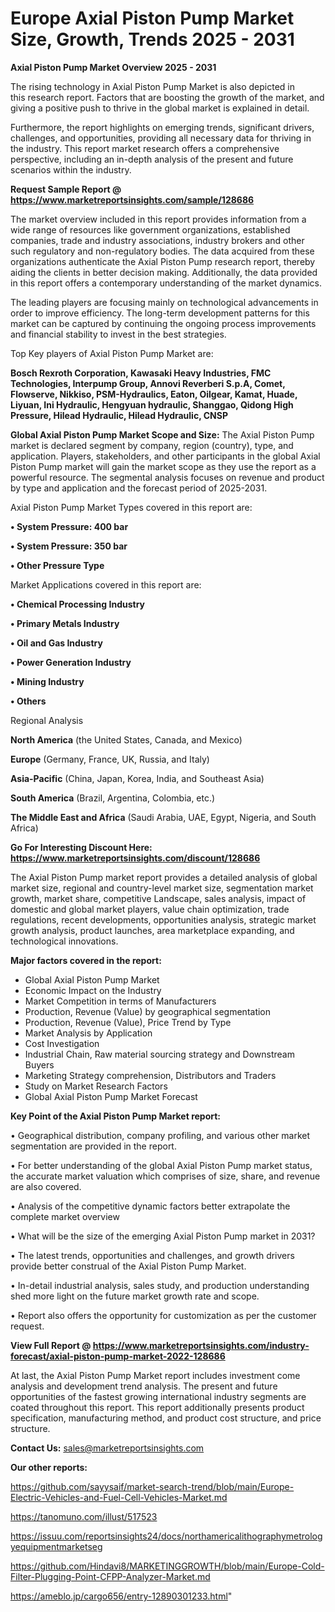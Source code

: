 # Europe Axial Piston Pump Market Size, Growth, Trends 2025 - 2031

<Strong> Axial Piston Pump Market Overview 2025 - 2031</strong>

The rising technology in Axial Piston Pump Market is also depicted in this research report. Factors that are boosting the growth of the market, and giving a positive push to thrive in the global market is explained in detail.

Furthermore, the report highlights on emerging trends, significant drivers, challenges, and opportunities, providing all necessary data for thriving in the industry. This report market research offers a comprehensive perspective, including an in-depth analysis of the present and future scenarios within the industry.

<strong>Request Sample Report @ <a href=https://www.marketreportsinsights.com/sample/128686>https://www.marketreportsinsights.com/sample/128686</a></strong>

The market overview included in this report provides information from a wide range of resources like government organizations, established companies, trade and industry associations, industry brokers and other such regulatory and non-regulatory bodies. The data acquired from these organizations authenticate the Axial Piston Pump research report, thereby aiding the clients in better decision making. Additionally, the data provided in this report offers a contemporary understanding of the market dynamics.

The leading players are focusing mainly on technological advancements in order to improve efficiency. The long-term development patterns for this market can be captured by continuing the ongoing process improvements and financial stability to invest in the best strategies.

Top Key players of Axial Piston Pump Market are:

<strong>Bosch Rexroth Corporation, Kawasaki Heavy Industries, FMC Technologies, Interpump Group, Annovi Reverberi S.p.A, Comet, Flowserve, Nikkiso, PSM-Hydraulics, Eaton, Oilgear, Kamat, Huade, Liyuan, Ini Hydraulic, Hengyuan hydraulic, Shanggao, Qidong High Pressure, Hilead Hydraulic, Hilead Hydraulic, CNSP</strong>

<strong><b>Global Axial Piston Pump Market Scope and Size:</b></strong>
The Axial Piston Pump market is declared segment by company, region (country), type, and application. Players, stakeholders, and other participants in the global Axial Piston Pump market will gain the market scope as they use the report as a powerful resource. The segmental analysis focuses on revenue and product by type and application and the forecast period of 2025-2031.

Axial Piston Pump Market Types covered in this report are:

<strong>• System Pressure: 400 bar

• System Pressure: 350 bar

• Other Pressure Type</strong>

Market Applications covered in this report are:

<strong>• Chemical Processing Industry

• Primary Metals Industry

• Oil and Gas Industry

• Power Generation Industry

• Mining Industry

• Others</strong> 

Regional Analysis

<strong>North America</strong> (the United States, Canada, and Mexico)

<strong>Europe</strong> (Germany, France, UK, Russia, and Italy)

<strong>Asia-Pacific</strong> (China, Japan, Korea, India, and Southeast Asia)

<strong>South America</strong> (Brazil, Argentina, Colombia, etc.)

<strong>The Middle East and Africa</strong> (Saudi Arabia, UAE, Egypt, Nigeria, and South Africa)

<strong>Go For Interesting Discount Here: <a href=https://www.marketreportsinsights.com/discount/128686>https://www.marketreportsinsights.com/discount/128686</a></strong>

The Axial Piston Pump market report provides a detailed analysis of global market size, regional and country-level market size, segmentation market growth, market share, competitive Landscape, sales analysis, impact of domestic and global market players, value chain optimization, trade regulations, recent developments, opportunities analysis, strategic market growth analysis, product launches, area marketplace expanding, and technological innovations.

<strong><b>Major factors covered in the report:</b></strong>
<ul>
  <li>Global Axial Piston Pump Market </li>
  <li>Economic Impact on the Industry</li>
  <li>Market Competition in terms of Manufacturers</li>
  <li>Production, Revenue (Value) by geographical segmentation</li>
  <li>Production, Revenue (Value), Price Trend by Type</li>
  <li>Market Analysis by Application</li>
  <li>Cost Investigation</li>
  <li>Industrial Chain, Raw material sourcing strategy and Downstream Buyers</li>
  <li>Marketing Strategy comprehension, Distributors and Traders</li>
  <li>Study on Market Research Factors</li>
  <li>Global Axial Piston Pump Market Forecast</li>
</ul>

<strong><b>Key Point of the Axial Piston Pump Market report:</b></strong>

• Geographical distribution, company profiling, and various other market segmentation are provided in the report.

• For better understanding of the global Axial Piston Pump market status, the accurate market valuation which comprises of size, share, and revenue are also covered.

• Analysis of the competitive dynamic factors better extrapolate the complete market overview

• What will be the size of the emerging Axial Piston Pump market in 2031?

• The latest trends, opportunities and challenges, and growth drivers provide better construal of the Axial Piston Pump Market.

• In-detail industrial analysis, sales study, and production understanding shed more light on the future market growth rate and scope.

• Report also offers the opportunity for customization as per the customer request.

<strong><b>View Full Report @ <a href=https://www.marketreportsinsights.com/industry-forecast/axial-piston-pump-market-2022-128686>https://www.marketreportsinsights.com/industry-forecast/axial-piston-pump-market-2022-128686</a></b></strong>


At last, the Axial Piston Pump Market report includes investment come analysis and development trend analysis. The present and future opportunities of the fastest growing international industry segments are coated throughout this report. This report additionally presents product specification, manufacturing method, and product cost structure, and price structure.

<strong>Contact Us:</strong>
sales@marketreportsinsights.com

<strong>Our other reports:</strong>

<a href=https://github.com/sayysaif/market-search-trend/blob/main/Europe-Electric-Vehicles-and-Fuel-Cell-Vehicles-Market.md>https://github.com/sayysaif/market-search-trend/blob/main/Europe-Electric-Vehicles-and-Fuel-Cell-Vehicles-Market.md</a>

<a href=https://tanomuno.com/illust/517523>https://tanomuno.com/illust/517523</a>

<a href=https://issuu.com/reportsinsights24/docs/northamericalithographymetrologyequipmentmarketseg>https://issuu.com/reportsinsights24/docs/northamericalithographymetrologyequipmentmarketseg</a>

<a href=https://github.com/Hindavi8/MARKETINGGROWTH/blob/main/Europe-Cold-Filter-Plugging-Point-CFPP-Analyzer-Market.md>https://github.com/Hindavi8/MARKETINGGROWTH/blob/main/Europe-Cold-Filter-Plugging-Point-CFPP-Analyzer-Market.md</a>

<a href=https://ameblo.jp/cargo656/entry-12890301233.html>https://ameblo.jp/cargo656/entry-12890301233.html</a>"
